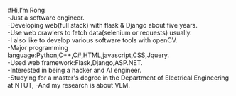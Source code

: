#Hi,I’m Rong  
-Just a software engineer.  
-Developing web(full stack) with flask & Django about five years.  
-Use web crawlers to fetch data(selenium or requests) usually.  
-I also like to develop various software tools with openCV.  
-Major programming language:Python,C++,C#,HTML,javascript,CSS,Jquery.  
-Used web framework:Flask,Django,ASP.NET.    
-Interested in being a hacker and AI engineer.  
-Studying for a master's degree in the Department of Electrical Engineering at NTUT, 
-And my research is about VLM.



<!---
andy89345/andy89345 is a ✨ special ✨ repository because its `README.md` (this file) appears on your GitHub profile.
You can click the Preview link to take a look at your changes.
--->
